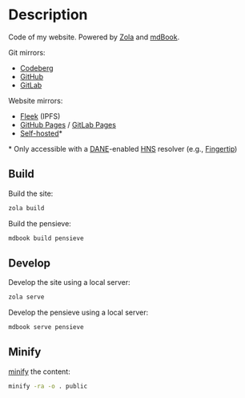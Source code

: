 # Description

Code of my website. Powered by [Zola](https://www.getzola.org) and [mdBook](https://rust-lang.github.io/mdBook).

Git mirrors:
- [Codeberg](https://codeberg.org/paveloom/pages)
- [GitHub](https://github.com/Paveloom/paveloom.github.io)
- [GitLab](https://gitlab.com/paveloom-g/personal/site)

Website mirrors:
- [Fleek](https://paveloom.on.fleek.co) (IPFS)
- [GitHub Pages](https://paveloom.github.io) / [GitLab Pages](https://paveloom-g.gitlab.io/personal/site)
- [Self-hosted](https://paveloom)*

\* Only accessible with a [DANE](https://datatracker.ietf.org/doc/html/rfc6698)-enabled [HNS](https://handshake.org) resolver (e.g., [Fingertip](https://impervious.com/fingertip))

## Build

Build the site:

```bash
zola build
```

Build the pensieve:

```bash
mdbook build pensieve
```

## Develop

Develop the site using a local server:

```bash
zola serve
```

Develop the pensieve using a local server:

```bash
mdbook serve pensieve
```

## Minify

[minify](https://github.com/tdewolff/minify) the content:

```bash
minify -ra -o . public
```
